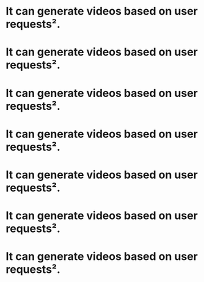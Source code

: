 # It can generate videos based on user requests².
# It can generate videos based on user requests².
# It can generate videos based on user requests².
# It can generate videos based on user requests².
# It can generate videos based on user requests².
# It can generate videos based on user requests².
# It can generate videos based on user requests².
